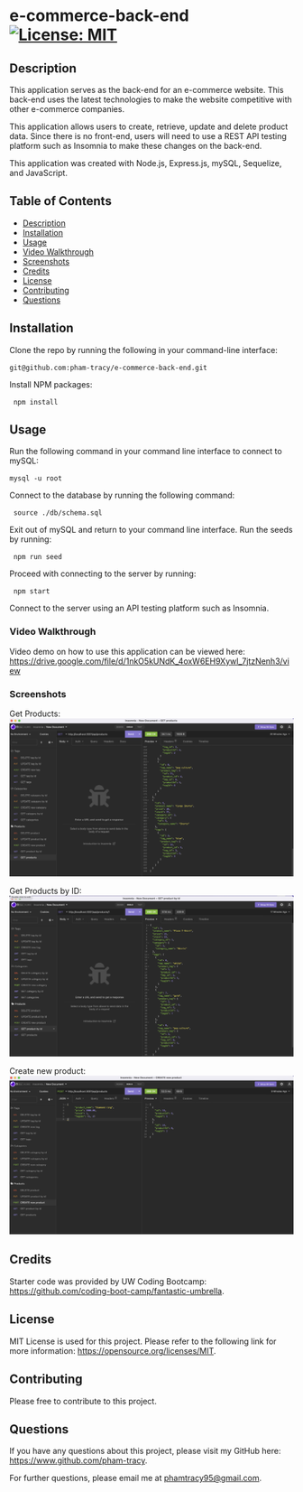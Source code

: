 # e-commerce-back-end [![License: MIT](https://img.shields.io/badge/License-MIT-yellow.svg)](https://opensource.org/licenses/MIT)

## Description

This application serves as the back-end for an e-commerce website. This back-end uses the latest technologies to make the website competitive with other e-commerce companies.

This application allows users to create, retrieve, update and delete product data. Since there is no front-end, users will need to use a REST API testing platform such as Insomnia to make these changes on the back-end.

This application was created with Node.js, Express.js, mySQL, Sequelize, and JavaScript.

## Table of Contents

- [Description](#description)
- [Installation](#installation)
- [Usage](#usage)
- [Video Walkthrough](#video-walkthrough)
- [Screenshots](#screenshots)
- [Credits](#credits)
- [License](#license)
- [Contributing](#contributing)
- [Questions](#questions)

## Installation

Clone the repo by running the following in your command-line interface:

    git@github.com:pham-tracy/e-commerce-back-end.git

Install NPM packages:

     npm install

## Usage

Run the following command in your command line interface to connect to mySQL:

    mysql -u root

Connect to the database by running the following command:

     source ./db/schema.sql

Exit out of mySQL and return to your command line interface. Run the seeds by running:

     npm run seed

Proceed with connecting to the server by running:

     npm start

Connect to the server using an API testing platform such as Insomnia.

### Video Walkthrough

Video demo on how to use this application can be viewed here: https://drive.google.com/file/d/1nkO5kUNdK_4oxW6EH9Xywl_7jtzNenh3/view

### Screenshots

Get Products:
![GET Products](images/GET%20products.png)

Get Products by ID:
![GET Products by id](images/GET%20product%20by%20id.png)

Create new product:
![CREATE new product](images/CREATE%20new%20product.png)

## Credits

Starter code was provided by UW Coding Bootcamp: https://github.com/coding-boot-camp/fantastic-umbrella.

## License

MIT License is used for this project. Please refer to the following link for more information: https://opensource.org/licenses/MIT.

## Contributing

Please free to contribute to this project.

## Questions

If you have any questions about this project, please visit my GitHub here: https://www.github.com/pham-tracy.

For further questions, please email me at phamtracy95@gmail.com.
